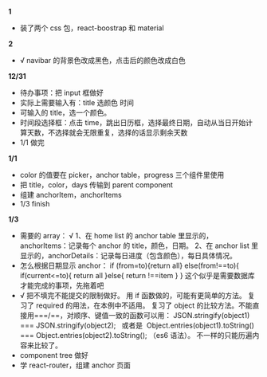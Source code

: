 **1**

- 装了两个 css 包，react-boostrap 和 material

**2**

- √ navibar 的背景色改成黑色，点击后的颜色改成白色

**12/31**

- 待办事项：把 input 框做好
- 实际上需要输入有：title 选颜色 时间
- 可输入的 title，选一个颜色。
- 时间段选择框：点击 time，跳出日历框，选择最终日期，自动从当日开始计算天数，不选择就会无限重复，选择的话显示剩余天数
- 1/1 做完

**1/1**

- color 的值要在 picker，anchor table，progress 三个组件里使用
- 把 title，color，days 传输到 parent component
- 组建 anchorItem，anchorItems
- 1/3 finish

**1/3**

- 需要的 array：
  √ 1、在 home list 的 anchor table 里显示的，anchorItems：记录每个 anchor 的 title，颜色，日期。
  2、在 anchor list 里显示的，anchorDetails：记录每日进度（包含颜色），每日具体情况。
- 怎么根据日期显示 anchor：
  if (from=to){return all}
  else(from!==to){
  if(current<=to){
  return all
  }else{
  return !==item
  }
  }
  这个似乎是需要数据库才能完成的事项，先拖着吧
- √ 把不填完不能提交的限制做好。
  用 if 函数做的，可能有更简单的方法。
  复习了 required 的用法，在本例中不适用。
  复习了 object 的比较方法。不能直接用===/==，对顺序、键值一致的函数可以用：
  JSON.stringify(object1) === JSON.stringify(object2);  
  或者是  Object.entries(object1).toString() === Object.entries(object2).toString(); （es6 语法）。
  不一样的只能历遍内容来比较了。
- component tree 做好
- 学 react-router，组建 anchor 页面
